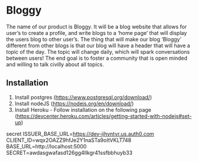 # Bloggy
The name of our product is Bloggy. It will be a blog website that allows 
for user’s to create a profile, and write blogs to a ‘home page’ that 
will display the users blog to other user’s. The thing that will make our 
blog ‘Bloggy’ different from other blogs is that our blog will have a header that will have a topic of the day. The topic will change daily, 
which will spark conversations between users! The end goal is to foster a 
community that is open minded and willing to talk civilly about all 
topics.  

## Installation
1. Install postgres (https://www.postgresql.org/download/)
2. Install nodeJS (https://nodejs.org/en/download/)
3. Install Heroku - Follow installation on the following page (https://devcenter.heroku.com/articles/getting-started-with-nodejs#set-up)

secret
ISSUER_BASE_URL=https://dev-jihvntvr.us.auth0.com
CLIENT_ID=wqx2OAZZ9hfJe2Y1naSTa9oItVKLT748
BASE_URL=http://localhost:5000
SECRET=awdasgwafasd126gg4llkgr41ssfbbhuyb33

